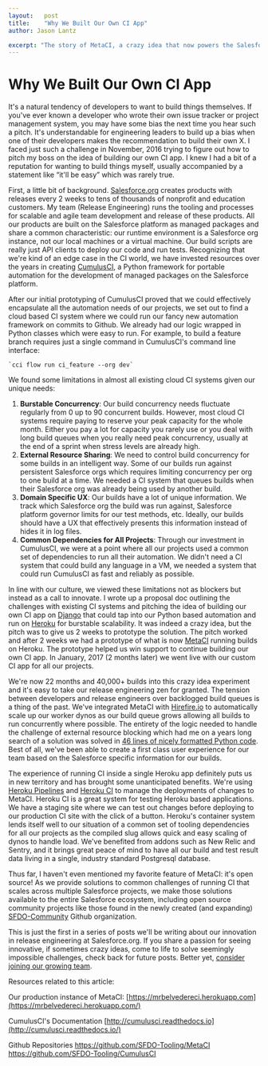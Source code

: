 ```yaml
---
layout:   post
title:    "Why We Built Our Own CI App"
author: Jason Lantz

excerpt: "The story of MetaCI, a crazy idea that now powers the Salesforce.org Product Delivery team's daily work."
---
```


# Why We Built Our Own CI App

It's a natural tendency of developers to want to build things themselves.  If you've ever known a developer who wrote their own issue tracker or project management system, you may have some bias the next time you hear such a pitch.  It's understandable for engineering leaders to build up a bias when one of their developers makes the recommendation to build their own X.  I faced just such a challenge in November, 2016 trying to figure out how to pitch my boss on the idea of building our own CI app.  I knew I had a bit of a reputation for wanting to build things myself, usually accompanied by a statement like “it'll be easy” which was rarely true.

First, a little bit of background.  [Salesforce.org](http://salesforce.org/) creates products with releases every 2 weeks to tens of thousands of nonprofit and education customers.  My team (Release Engineering) runs the tooling and processes for scalable and agile team development and release of these products.  All our products are built on the Salesforce platform as managed packages and share a common characteristic: our runtime environment is a Salesforce org instance, not our local machines or a virtual machine.  Our build scripts are really just API clients to deploy our code and run tests.  Recognizing that we're kind of an edge case in the CI world, we have invested resources over the years in creating [CumulusCI](https://github.com/SFDO-Tooling/CumulusCI), a Python framework for portable automation for the development of managed packages on the Salesforce platform.

After our initial prototyping of CumulusCI proved that we could effectively encapsulate all the automation needs of our projects, we set out to find a cloud based CI system where we could run our fancy new automation framework on commits to Github.  We already had our logic wrapped in Python classes which were easy to run.  For example, to build a feature branch requires just a single command in CumulusCI's command line interface:

```
`cci flow run ci_feature --org dev`
```

We found some limitations in almost all existing cloud CI systems given our unique needs:

1. **Burstable Concurrency**: Our build concurrency needs fluctuate regularly from 0 up to 90 concurrent builds.  However, most cloud CI systems require paying to reserve your peak capacity for the whole month.  Either you pay a lot for capacity you rarely use or you deal with long build queues when you really need peak concurrency, usually at the end of a sprint when stress levels are already high.
2. **External Resource Sharing**: We need to control build concurrency for some builds in an intelligent way. Some of our builds run against persistent Salesforce orgs which requires limiting concurrency per org to one build at a time.  We needed a CI system that queues builds when their Salesforce org was already being used by another build.
3. **Domain Specific UX**: Our builds have a lot of unique information.  We track which Salesforce org the build was run against, Salesforce platform governor limits for our test methods, etc.  Ideally, our builds should have a UX that effectively presents this information instead of hides it in log files.
4. **Common Dependencies for All Projects**: Through our investment in CumulusCI, we were at a point where all our projects used a common set of dependencies to run all their automation.  We didn't need a CI system that could build any language in a VM, we needed a system that could run CumulusCI as fast and reliably as possible.

In line with our culture, we viewed these limitations not as blockers but instead as a call to innovate.  I wrote up a proposal doc outlining the challenges with existing CI systems and pitching the idea of building our own CI app on [Django](https://www.djangoproject.com/) that could tap into our Python based automation and run on [Heroku](https://heroku.com/) for burstable scalability.  It was indeed a crazy idea, but the pitch was to give us 2 weeks to prototype the solution.  The pitch worked and after 2 weeks we had a prototype of what is now [MetaCI](https://github.com/SFDO-Tooling/MetaCI) running builds on Heroku.  The prototype helped us win support to continue building our own CI app.  In January, 2017 (2 months later) we went live with our custom CI app for all our projects.

We're now 22 months and 40,000+ builds into this crazy idea experiment and it's easy to take our release engineering zen for granted.  The tension between developers and release engineers over backlogged build queues is a thing of the past.  We've integrated MetaCI with [Hirefire.io](http://hirefire.io/) to automatically scale up our worker dynos as our build queue grows allowing all builds to run concurrently where possible.  The entirety of the logic needed to handle the challenge of external resource blocking which had me on a years long search of a solution was solved in [46 lines of nicely formatted Python code](https://github.com/SFDO-Tooling/MetaCI/blob/master/metaci/build/tasks.py#L81-L127).  Best of all, we've been able to create a first class user experience for our team based on the Salesforce specific information for our builds.

The experience of running CI inside a single Heroku app definitely puts us in new territory and has brought some unanticipated benefits.  We're using [Heroku Pipelines](https://devcenter.heroku.com/articles/pipelines) and [Heroku CI](https://devcenter.heroku.com/articles/heroku-ci) to manage the deployments of changes to MetaCI.  Heroku CI is a great system for testing Heroku based applications.  We have a staging site where we can test out changes before deploying to our production CI site with the click of a button.  Heroku's container system lends itself well to our situation of a common set of tooling dependencies for all our projects as the compiled slug allows quick and easy scaling of dynos to handle load.  We've benefited from addons such as New Relic and Sentry, and it brings great peace of mind to have all our build and test result data living in a single, industry standard Postgresql database.

Thus far, I haven't even mentioned my favorite feature of MetaCI: it's open source!  As we provide solutions to common challenges of running CI that scales across multiple Salesforce projects, we make those solutions available to the entire Salesforce ecosystem, including open source community projects like those found in the newly created (and expanding) [SFDO-Community](https://github.com/SFDO-Community) Github organization.

This is just the first in a series of posts we'll be writing about our innovation in release engineering at Salesforce.org.  If you share a passion for seeing innovative, if sometimes crazy ideas, come to life to solve seemingly impossible challenges, check back for future posts.  Better yet, [consider joining our growing team](https://salesforce.wd1.myworkdayjobs.com/en-US/External_Career_Site/job/California---Remote/Performance-Engineer---Salesforceorg_JR20212-1).

Resources related to this article:

Our production instance of MetaCI:
[https://mrbelvedereci.herokuapp.com](https://mrbelvedereci.herokuapp.com/)

CumulusCI's Documentation
[http://cumulusci.readthedocs.io](http://cumulusci.readthedocs.io/)

Github Repositories
https://github.com/SFDO-Tooling/MetaCI
https://github.com/SFDO-Tooling/CumulusCI

